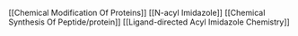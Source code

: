 [[Chemical Modification Of Proteins]]
[[N-acyl Imidazole]]
[[Chemical Synthesis Of Peptide/protein]]
[[Ligand-directed Acyl Imidazole Chemistry]]
